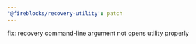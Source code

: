 ```yaml
---
'@fireblocks/recovery-utility': patch
---
```


fix: recovery command-line argument not opens utility properly
